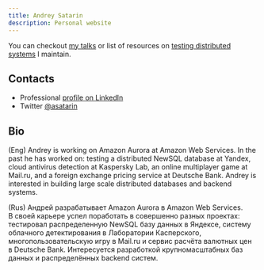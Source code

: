 ```yaml
---
title: Andrey Satarin
description: Personal website
---
```


You can checkout [my talks](/talks) or list of resources on [testing distributed systems](/testing-distributed-systems) I maintain.


## Contacts

* Professional [profile on LinkedIn](https://www.linkedin.com/in/asatarin/)
* Twitter [@asatarin](https://twitter.com/asatarin)


## Bio

(Eng) Andrey is working on Amazon Aurora at Amazon Web Services. 
In the past he has worked on: testing a distributed NewSQL database at Yandex, 
cloud antivirus detection at Kaspersky Lab, an online multiplayer game at Mail.ru, 
and a foreign exchange pricing service at Deutsche Bank. 
Andrey is interested in building large scale distributed databases and backend systems.

(Rus) Андрей разрабатывает Amazon Aurora в Amazon Web Services. В своей карьере успел 
поработать в совершенно разных проектах: тестировал распределенную NewSQL 
базу данных в Яндексе, систему облачного детектирования в Лаборатории Касперского,
многопользовательскую игру в Mail.ru и сервис расчёта валютных цен в Deutsche Bank.
Интересуется разработкой крупномасштабных баз данных и распределённых backend систем.
